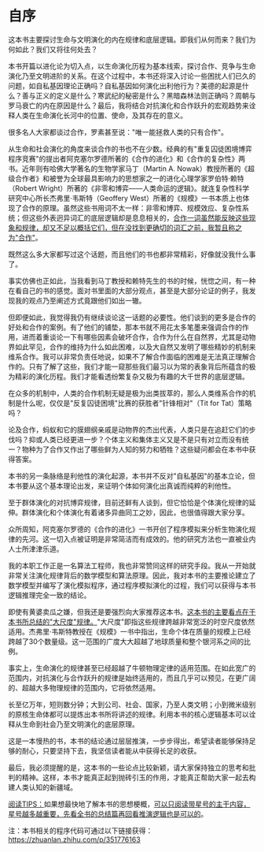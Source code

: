 # 自序

这本书主要探讨生命与文明演化的内在规律和底层逻辑。即我们从何而来？我们为何如此？我们又将往何处去？

本书开篇以进化论为切入点，以生命演化历程为基本线索，探讨合作、竞争与生命演化乃至文明进阶的关系。在这个过程中，本书还将深入讨论一些困扰人们已久的问题，如自私基因理论正确吗？自私基因如何演化出利他行为？美德的起源是什么？善与正义的定义是什么？寒武纪的秘密是什么？黑暗森林法则正确吗？周朝与罗马衰亡的内在原因是什么？最后，我将结合对抗演化和合作跃升的宏观趋势来诠释人类在生命演化长河中的位置、使命，及其存在的意义。

很多名人大家都谈过合作，罗素甚至说："唯一能拯救人类的只有合作"。

从生命和社会演化的角度来谈合作的书也不在少数。经典的有"重复囚徒困境博弈程序竞赛"的提出者阿克塞尔罗德所著的《合作的进化》和《合作的复杂性》两书。近年则有哈佛大学著名的生物学家马丁（Martin
A.
Nowak）教授所著的《超级合作者》和被誉为全球最具影响力的思想家之一的进化心理学家罗伯特·赖特（Robert
Wright）所著的《非零和博弈——人类命运的逻辑》。就连复杂性科学研究中心所长杰弗里·韦斯特（Geoffery
West）所著的《规模》一书本质上也体现了合作的原理。虽然这些书用词不太一样：非零和博弈、规模效应、复杂性系统；但这些外表迥异词汇的底层逻辑却是息息相关的，[合作一词虽然能反映这些现象和规律，却又不足以概括它们，但在没找到更确切的词汇之前，我暂且称之为"合作"]()。

既然这么多大家都写过这个话题，而且他们的书也都非常精彩，好像就没我什么事了。

事实仿佛也正如此，当我看到马丁教授和赖特先生的书的时候，恍惚之间，有一种在看自己的书的感觉。面对书里面的大部分观点，甚至是大部分论证的例子，我发现我的观点乃至阐述方式竟跟他们如出一辙。

但即便如此，我觉得我仍有继续谈论这一话题的必要性。他们谈到的更多是合作的好处和合作的案例。有了他们的铺垫，那本书就不用花太多笔墨来强调合作的作用，进而着重谈论一下有哪些因素会破坏合作，合作为什么在自然界，尤其是动物界如此罕见，合作的维持为什么如此困难，以及大自然又发明了哪些精妙的机制来维系合作。我可以非常负责任地说，如果不了解合作面临的困难是无法真正理解合作的。只有了解了这些，我们才能一窥那些我们最习以为常的表象背后所蕴含的极为精彩的演化历程。我们才能看透纷繁复杂又极为有趣的大千世界的底层逻辑。

在众多的机制中，人类的合作机制无疑是极为出类拔萃的，那么人类维系合作的机制是什么呢，仅仅是"反复囚徒困境"比赛的获胜者"针锋相对"（Tit
for Tat）策略吗？

论及合作，蚂蚁和它的膜翅纲亲戚是动物界的杰出代表，人类只是在追赶它们的步伐吗？抑或人类已经更进一步？个体主义和集体主义又是不是只有对立而没有统一？物种为了合作又作出了哪些鲜为人知的努力和牺牲？这些疑问都会在本书中获得答案。

本书的另一条脉络是利他性的演化起源，本书并不反对"自私基因"的基本立论，但本书要从这个基本理论出发，来证明个体如何演化出真诚而纯粹的利他性。

至于群体演化的对抗博弈规律，目前还鲜有人谈到，但它恰恰是个体演化规律的延伸。群体演化和个体演化有着诸多异曲同工之妙，因此，也很值得跟大家分享。

众所周知，阿克塞尔罗德的《合作的进化》一书开创了程序模拟来分析生物演化规律的先河。这一切入点被证明是非常简洁而有成效的。他的研究方法也一直被业内人士所津津乐道。

我的本职工作正是一名算法工程师，我也非常赞同这样的研究手段。我从一开始就非常关注演化规律背后的数学模型和算法原理。因此，我对本书的主要推论建立了数学模型并编写了演化模拟程序，通过程序模拟演化的过程，我们可以获得与本书逻辑推理完全一致的结论。

即使有黄婆卖瓜之嫌，但我还是要强烈向大家推荐这本书。[这本书的主要看点在于本书所总结的"大尺度"规律。]()"大尺度"即指这些规律跨越非常宽泛的时空尺度依然适用。杰弗里·韦斯特教授在《规模》一书中指出，生命个体在质量的规模上已经跨越了30个数量级。这一范围的广度大大超越了地球质量和整个银河系之间的比例。

事实上，生命演化的规律甚至已经超越了牛顿物理定律的适用范围。在如此宽广的范围内，对抗演化与合作跃升的规律是始终适用的，而且几乎可以预见，在更广阔的、超越大多物理规律的范围内，它将依然适用。

长至亿万年，短则数分钟；大到公司、社会、国家，乃至人类文明；小到微米级别的原核生命体都可以提炼出本书所将讲述的规律。利用本书的核心逻辑基本可以诠释从生命到社会乃至文明演化的底层原理。

这是一本慢热的书，本书的结论通过层层推演，一步步得出，希望读者能够保持足够的耐心，只要坚持下去，我坚信读者能从中获得长足的收获。

最后，我必须提醒的是，这本书的一些论点比较新颖，请大家保持独立的思考和批判的精神。这样，本书才能真正起到抛砖引玉的作用，才能真正帮助大家一起去构建人类认知的新疆域。

[阅读TIPS：]()如果想最快地了解本书的思想梗概，[可以只阅读带星号的主干内容，星号越多越重要，先看全书的总结篇再回看推演逻辑也是可以的]()。

注：本书相关的程序代码可通过以下链接获得：https://zhuanlan.zhihu.com/p/351776163

